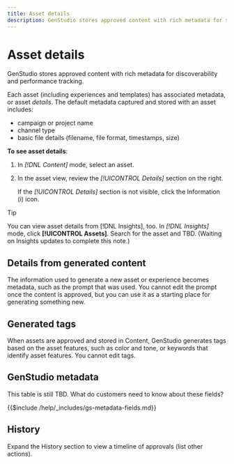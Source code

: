 ```yaml
---
title: Asset details
description: GenStudio stores approved content with rich metadata for searchability and performance tracking.
---
```


# Asset details

GenStudio stores approved content with rich metadata for discoverability and performance tracking.

Each asset (including experiences and templates) has associated metadata, or asset _details_. The default metadata captured and stored with an asset includes:

- campaign or project name
- channel type
- basic file details (filename, file format, timestamps, size)

**To see asset details**:

1. In _[!DNL Content]_ mode, select an asset.

1. In the asset view, review the _[!UICONTROL Details]_ section on the right.

   If the _[!UICONTROL Details]_ section is not visible, click the Information (i) icon.

>[!TIP]
>
>You can view asset details from [!DNL Insights], too. In _[!DNL Insights]_ mode, click **[!UICONTROL Assets]**. Search for the asset and TBD. (Waiting on Insights updates to complete this note.)

## Details from generated content

The information used to generate a new asset or experience becomes metadata, such as the prompt that was used. You cannot edit the prompt once the content is approved, but you can use it as a starting place for generating something new.

## Generated tags

When assets are approved and stored in Content, GenStudio generates tags based on the asset features, such as color and tone, or keywords that identify asset features. You cannot edit tags.

## GenStudio metadata

This table is still TBD. What do customers need to know about these fields?

{{$include /help/_includes/gs-metadata-fields.md}}

## History

Expand the History section to view a timeline of approvals (list other actions).
